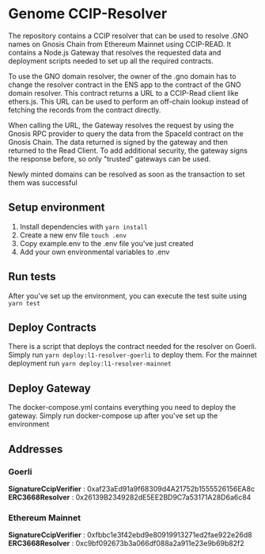 # Genome CCIP-Resolver

The repository contains a CCIP resolver that can be used to resolve .GNO names on Gnosis Chain from Ethereum Mainnet using CCIP-READ. It contains a Node.js Gateway that resolves the requested data and deployment scripts needed to set up all the required contracts.


To use the GNO domain resolver, the owner of the .gno domain has to change the resolver contract in the ENS app to the contract of the GNO domain resolver. This contract returns a URL to a CCIP-Read client like ethers.js. This URL can be used to perform an off-chain lookup instead of fetching the records from the contract directly.

When calling the URL, the Gateway resolves the request by using the Gnosis RPC provider to query the data from the SpaceId contract on the Gnosis Chain. The data returned is signed by the gateway and then returned to the Read Client. To add additional security, the gateway signs the response before, so only "trusted" gateways can be used.

Newly minted domains can be resolved as soon as the transaction to set them was successful

## Setup environment
1. Install dependencies with ```yarn install```
2. Create a new env file  ```touch .env```
3. Copy example.env to the .env file you've just created
4. Add your own environmental variables to .env

## Run tests
After you've set up the environment, you can execute the test suite using ```yarn test```

## Deploy Contracts
There is a script that deploys the contract needed for the resolver on Goerli.
Simply run ```yarn deploy:l1-resolver-goerli``` to deploy them. 
For the mainnet deployment run ```yarn deploy:l1-resolver-mainnet```

## Deploy Gateway
The docker-compose.yml contains everything you need to deploy the gateway. Simply run docker-compose up after you've set up the environment

## Addresses

### Goerli
**SignatureCcipVerifier** : 0xaf23aEd91a9f68309d4A21752b1555526156EA8c  
**ERC3668Resolver** : 0x26139B2349282dE5EE2BD9C7a53171A28D6a6c84

### Ethereum Mainnet 
**SignatureCcipVerifier** : 0xfbbc1e3f42ebd9e80919913271ed2fae922e26d8  
**ERC3668Resolver** : 0xc9bf092673b3a066df088a2a911e23e9b69b82f2

